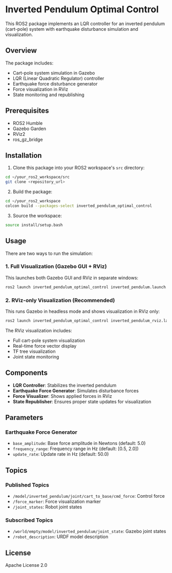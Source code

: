 # Inverted Pendulum Optimal Control

This ROS2 package implements an LQR controller for an inverted pendulum (cart-pole) system with earthquake disturbance simulation and visualization.

## Overview

The package includes:
- Cart-pole system simulation in Gazebo
- LQR (Linear Quadratic Regulator) controller
- Earthquake force disturbance generator
- Force visualization in RViz
- State monitoring and republishing

## Prerequisites

- ROS2 Humble
- Gazebo Garden
- RViz2
- ros_gz_bridge

## Installation

1. Clone this package into your ROS2 workspace's `src` directory:
```bash
cd ~/your_ros2_workspace/src
git clone <repository_url>
```

2. Build the package:
```bash
cd ~/your_ros2_workspace
colcon build --packages-select inverted_pendulum_optimal_control
```

3. Source the workspace:
```bash
source install/setup.bash
```

## Usage

There are two ways to run the simulation:

### 1. Full Visualization (Gazebo GUI + RViz)
This launches both Gazebo GUI and RViz in separate windows:
```bash
ros2 launch inverted_pendulum_optimal_control inverted_pendulum.launch.py
```

### 2. RViz-only Visualization (Recommended)
This runs Gazebo in headless mode and shows visualization in RViz only:
```bash
ros2 launch inverted_pendulum_optimal_control inverted_pendulum_rviz.launch.py
```

The RViz visualization includes:
- Full cart-pole system visualization
- Real-time force vector display
- TF tree visualization
- Joint state monitoring

## Components

- **LQR Controller**: Stabilizes the inverted pendulum
- **Earthquake Force Generator**: Simulates disturbance forces
- **Force Visualizer**: Shows applied forces in RViz
- **State Republisher**: Ensures proper state updates for visualization

## Parameters

### Earthquake Force Generator
- `base_amplitude`: Base force amplitude in Newtons (default: 5.0)
- `frequency_range`: Frequency range in Hz (default: [0.5, 2.0])
- `update_rate`: Update rate in Hz (default: 50.0)

## Topics

### Published Topics
- `/model/inverted_pendulum/joint/cart_to_base/cmd_force`: Control force
- `/force_marker`: Force visualization marker
- `/joint_states`: Robot joint states

### Subscribed Topics
- `/world/empty/model/inverted_pendulum/joint_state`: Gazebo joint states
- `/robot_description`: URDF model description

## License

Apache License 2.0 